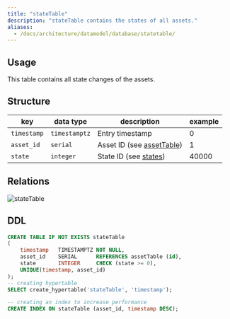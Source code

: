 ```yaml
---
title: "stateTable"
description: "stateTable contains the states of all assets."
aliases:
  - /docs/architecture/datamodel/database/statetable/
---
```


## Usage

This table contains all state changes of the assets.

## Structure

| key         | data type     | description                                      | example |
|-------------|---------------|--------------------------------------------------|---------|
| `timestamp` | `timestamptz` | Entry timestamp                                  | 0       |
| `asset_id`  | `serial`      | Asset ID (see [assetTable](/docs/architecture/datamodel/database/assettable))       | 1       |
| `state`     | `integer`     | State ID (see [states](/docs/architecture/datamodel/states/)) | 40000   |


## Relations

![stateTable](/images/architecture/datamodel/database/statetable.png)

## DDL
```sql
CREATE TABLE IF NOT EXISTS stateTable
(
    timestamp   TIMESTAMPTZ NOT NULL,
    asset_id    SERIAL      REFERENCES assetTable (id),
    state       INTEGER     CHECK (state >= 0),
    UNIQUE(timestamp, asset_id)
);
-- creating hypertable
SELECT create_hypertable('stateTable', 'timestamp');

-- creating an index to increase performance
CREATE INDEX ON stateTable (asset_id, timestamp DESC);
```
